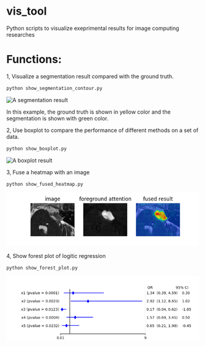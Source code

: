 # vis_tool
Python scripts to visualize exeprimental results for image computing researches

# Functions:
1, Visualize a segmentation result compared with the ground truth. 
```bash 
python show_segmentation_contour.py
```

![A segmentation result](./data/contour.png)

In this example, the ground truth is shown in yellow color and the segmentation is shown with green color.


2, Use boxplot to compare the performance of different methods on a set of data.
```bash 
python show_boxplot.py
```
![A boxplot result](./data/performance_boxplot.png)

3, Fuse a heatmap with an image
```bash 
python show_fused_heatmap.py
```
![A heatmap result](./data/img_vs_example.png)

4, Show forest plot of logitic regression
```
python show_forest_plot.py
```
![A forest plot](./data/forest_plot.png)
